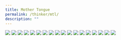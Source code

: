 ```yaml
---
title: Mother Tongue
permalink: /thinker/mtl/
description: ""
---
```

![](/images/Student%20Thinker/MTL%20(1).jpg)
![](/images/Student%20Thinker/MTL%20(2).jpg)
![](/images/Student%20Thinker/MTL%20(3).jpg)
![](/images/Student%20Thinker/MTL%20(4).jpg)
![](/images/Student%20Thinker/MTL%20(5).jpg)
![](/images/Student%20Thinker/MTL%20(6).jpg)
![](/images/Student%20Thinker/MTL%20(7).jpg)
![](/images/Student%20Thinker/MTL%20(8).jpg)
![](/images/Student%20Thinker/MTL%20(9).jpg)
![](/images/Student%20Thinker/MTL%20(10).jpg)
![](/images/Student%20Thinker/MTL%20(11).jpg)
![](/images/Student%20Thinker/MTL%20(12).jpg)
![](/images/Student%20Thinker/MTL%20(13).jpg)
![](/images/Student%20Thinker/MTL%20(14).jpg)
![](/images/Student%20Thinker/MTL%20(15).jpg)
![](/images/Student%20Thinker/MTL%20(16).jpg)
![](/images/Student%20Thinker/MTL%20(17).jpg)
![](/images/Student%20Thinker/MTL%20(19).jpg)